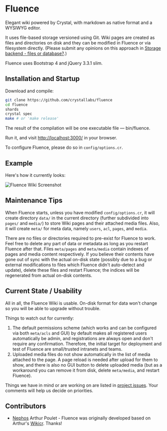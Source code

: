 # Fluence

Elegant wiki powered by Crystal, with markdown as native format and a WYSIWYG editor.

It uses file-based storage versioned using Git. Wiki pages are created as files and directories on disk and they can be modified in Fluence or via filesystem directly.
(Please submit any opinions on this approach in [Storage backend - files or database?](https://github.com/crystallabs/fluence/issues/1).)

Fluence uses Bootstrap 4 and jQuery 3.3.1 slim.

## Installation and Startup

Download and compile:

```bash
git clone https://github.com/crystallabs/fluence
cd fluence
shards
crystal spec
make # or 'make release'
```

The result of the compilation will be one executable file &mdash; bin/fluence.

Run it, and visit [http://localhost:3000/](http://localhost:3000/) in your browser.

To configure Fluence, please do so in `config/options.cr`.

## Example

Here's how it currently looks:

![Fluence Wiki Screenshot](https://raw.githubusercontent.com/crystallabs/fluence/master/docs/screenshot.png)

## Maintenance Tips

When Fluence starts, unless you have modified `config/options.cr`, it will create directory `data/` in the current directory (further subdivided into `pages/` and `media/`) to store Wiki pages and their attached media files. Also, it will create `meta/` for meta data, namely `users`, `acl`, `pages`, and `media`.

There are no files or directories required to pre-exist for Fluence to work. Feel free to delete any part of data or metadata as long as you restart Fluence after that.
Files `meta/pages` and `meta/media` contain indexes of pages and media content respectively. If you believe their contents have gone out of sync with the actual on-disk state (possibly due to a bug or external modifications to files which Fluence didn't auto-detect and update), delete these files and restart Fluence; the indices will be regenerated from actual on-disk contents.

## Current State / Usability

All in all, the Fluence Wiki is usable. On-disk format for data won't change so you will be able to upgrade without trouble.

Things to watch out for currently:

1. The default permissions scheme (which works and can be configured via both `meta/acls` and GUI) by default makes all registered users automatically be admin, and registrations are always open and don't require any confirmation. Therefore, the initial target for deployment and test of Fluence are small/trusted intranets and teams.
1. Uploaded media files do not show automatically in the list of media attached to the page. A page reload is needed after upload for them to show, and there is also no GUI button to delete uploaded media (but as a workaround you can remove it from disk, delete `meta/media`, and restart Fluence).

Things we have in mind or are working on are listed in [project issues](https://github.com/crystallabs/fluence/issues). Your comments will help us decide on priorities.

## Contributors

- [Nephos](https://github.com/Nephos) Arthur Poulet - Fluence was originally developed based on Arthur's [Wikicr](https://github.com/Nephos/wikicr). Thanks!
